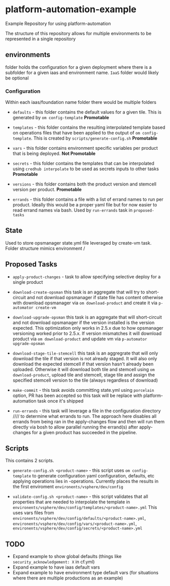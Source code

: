 # platform-automation-example
Example Repository for using platform-automation

The structure of this repository allows for multiple environments to be represented in a single repository

## environments

folder holds the configuration for a given deployment where there is a subfolder for a given iaas and environment name.  `IaaS` folder would likely be optional

### Configuration

Within each iaas/foundation name folder there would be multiple folders

* `defaults` - this folder contains the default values for a given tile.  This is generated by `om config-template` **Promotable**

* `templates` - this folder contains the resulting interpolated template based on operations files that have been applied to the output of `om config-template`.  This is created by `scripts/generate-config.sh` **Promotable**

* `vars` - this folder contains environment specific variables per product that is being deployed. **Not Promotable**

* `secrets` - this folder contains the templates that can be interpolated using `credhub interpolate` to be used as secrets inputs to other tasks **Promotable**

* `versions` - this folder contains both the product version and stemcell version per product. **Promotable**

* `errands` - this folder contains a file with a list of errand names to run per product.  Ideally this would be a proper yaml file but for now easier to read errand names via bash.  Used by `run-errands` task in `proposed-tasks`

## State

Used to store opsmanager state.yml file leveraged by create-vm task.  Folder structure mimics environment <iaas>/<environment name>

## Proposed Tasks

* `apply-product-changes` - task to allow specifying selective deploy for a single product

* `download-create-opsman` this task is an aggregate that will try to short-circuit and not download opsmanager if state file has content otherwise with download opsmanager via `om download-product` and create it via `p-automator create-vm`

* `download-upgrade-opsman` this task is an aggregate that will short-circuit and not download opsmanager if the version installed is the version expected.  This optimization only works in 2.5.x due to how opsmanager versioning worked prior to 2.5.x.  If version mismatches it will download product via `om download-product` and update vm via `p-automator upgrade-opsman`

* `download-stage-tile-stemcell` this task is an aggregrate that will only download the tile if that version is not already staged.  It will also only download the expected stemcell if that version hasn't already been uploaded.  Otherwise it will download both tile and stemcell using `om download-product`, upload tile and stemcell, stage tile and assign the specified stemcell version to the tile (always regardless of download)

* `make-commit` - this task avoids committing state.yml using `porcelain` option, PR has been accepted so this task will be replace with platform-automation task once it's shipped

* `run-errands` - this task will leverage a file in the configuration directory <iaas>/<enviroment>/<config>/<errands>/<product> to determine what errands to run.  The approach here disables all errands from being ran in the apply-changes flow and then will run them directly via bosh to allow parallel running the errand(s) after apply-changes for a given product has succeeded in the pipeline.

## Scripts

This contains 2 scripts.
* `generate-config.sh <product-name>` - this script uses `om config-template` to generate configuration yaml configuration, defaults, etc applying operations lies in <product>-operations.  Currently places the results in the first enviroment `environents/vsphere/dev/config`

* `validate-config.sh <product-name>` - this script validates that all properties that are needed to interpolate the template in `environents/vsphere/dev/config/templates/<product-name>.yml` This uses vars files from `environents/vsphere/dev/config/defaults/<product-name>.yml`, `environents/vsphere/dev/config/vars/<product-name>.yml`, `environents/vsphere/dev/config/secrets/<product-name>.yml`


## TODO

- Expand example to show global defaults (things like `security_acknowledgement: X` in cf.yml)
- Expand example to have iaas default vars
- Expand example to have environment type default vars (for situations where there are multiple productions as an example)
